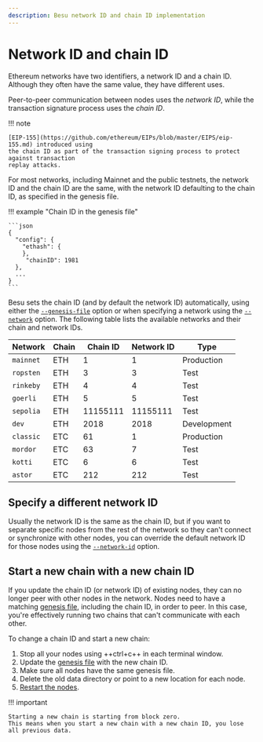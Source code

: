 ```yaml
---
description: Besu network ID and chain ID implementation
---
```


# Network ID and chain ID

Ethereum networks have two identifiers, a network ID and a chain ID. Although they often have the
same value, they have different uses.

Peer-to-peer communication between nodes uses the _network ID_, while the transaction signature
process uses the _chain ID_.

!!! note

    [EIP-155](https://github.com/ethereum/EIPs/blob/master/EIPS/eip-155.md) introduced using
    the chain ID as part of the transaction signing process to protect against transaction
    replay attacks.

For most networks, including Mainnet and the public testnets, the network ID and the chain ID are
the same, with the network ID defaulting to the chain ID, as specified in the genesis file.

!!! example "Chain ID in the genesis file"

    ```json
    {
      "config": {
        "ethash": {
        },
         "chainID": 1981
      },
      ...
    }
    ```

Besu sets the chain ID (and by default the network ID) automatically, using either the
[`--genesis-file`](../Reference/CLI/CLI-Syntax.md#genesis-file) option or when specifying a
network using the [`--network`](../Reference/CLI/CLI-Syntax.md#network) option. The following
table lists the available networks and their chain and network IDs.

| Network   | Chain | Chain ID | Network ID | Type        |
|-----------|-------|----------|------------|-------------|
| `mainnet` | ETH   | 1        | 1          | Production  |
| `ropsten` | ETH   | 3        | 3          | Test        |
| `rinkeby` | ETH   | 4        | 4          | Test        |
| `goerli`  | ETH   | 5        | 5          | Test        |
| `sepolia` | ETH   | 11155111 | 11155111   | Test        |
| `dev`     | ETH   | 2018     | 2018       | Development |
| `classic` | ETC   | 61       | 1          | Production  |
| `mordor`  | ETC   | 63       | 7          | Test        |
| `kotti`   | ETC   | 6        | 6          | Test        |
| `astor`   | ETC   | 212      | 212        | Test        |

## Specify a different network ID

Usually the network ID is the same as the chain ID, but if you want to separate specific nodes from
the rest of the network so they can't connect or synchronize with other nodes, you can override the
default network ID for those nodes using the
[`--network-id`](../Reference/CLI/CLI-Syntax.md#network-id) option.

## Start a new chain with a new chain ID

If you update the chain ID (or network ID) of existing nodes, they can no longer peer with other nodes in the network.
Nodes need to have a matching [genesis file](../HowTo/Configure/Genesis-File.md), including the chain ID, in order to peer.
In this case, you're effectively running two chains that can't communicate with each other.

To change a chain ID and start a new chain:

1. Stop all your nodes using ++ctrl+c++ in each terminal window.
2. Update the [genesis file](../HowTo/Configure/Genesis-File.md) with the new chain ID.
3. Make sure all nodes have the same genesis file.
4. Delete the old data directory or point to a new location for each node.
5. [Restart the nodes](../Tutorials/Private-Network/Create-IBFT-Network.md#6-start-the-first-node-as-the-bootnode).

!!! important

    Starting a new chain is starting from block zero.
    This means when you start a new chain with a new chain ID, you lose all previous data.
